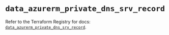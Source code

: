# `data_azurerm_private_dns_srv_record`

Refer to the Terraform Registry for docs: [`data_azurerm_private_dns_srv_record`](https://registry.terraform.io/providers/hashicorp/azurerm/4.5.0/docs/data-sources/private_dns_srv_record).

